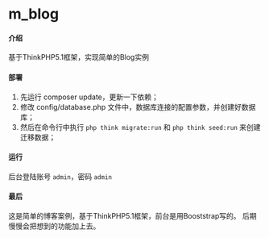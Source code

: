 # m_blog

#### 介绍
基于ThinkPHP5.1框架，实现简单的Blog实例

#### 部署
1. 先运行 composer update，更新一下依赖；
2. 修改 config/database.php 文件中，数据库连接的配置参数，并创建好数据库；
3. 然后在命令行中执行 `php think migrate:run` 和 `php think seed:run` 来创建迁移数据；

#### 运行
后台登陆账号 `admin`，密码 `admin`

#### 最后
这是简单的博客案例，基于ThinkPHP5.1框架，前台是用Booststrap写的。
后期慢慢会把想到的功能加上去。